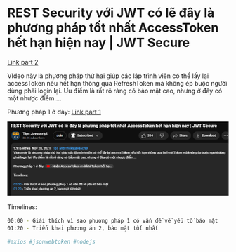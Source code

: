 # REST Security với JWT có lẽ đây là phương pháp tốt nhất AccessToken hết hạn hiện nay | JWT Secure

[Link part 2](https://s.net.vn/AGeA)

VIdeo này là phương pháp thứ hai giúp các lập trình viên có thể lấy lại accessToken nếu hết hạn thông qua RefreshToken mà không ép buộc người dùng phải login lại. Ưu điểm là rất rõ ràng có bảo mật cao, nhưng ở đây có một nhược điểm....

Phương pháp 1 ở đây: [Link part 1](https://s.net.vn/iaKC)

![image video](image.png)

Timelines:

```bash
00:00 - Giải thích vì sao phương pháp 1 có vấn đề về yếu tố bảo mật
01:20 - Triển khai phương án 2, bào mật tốt nhất
```

```bash
#axios #jsonwebtoken #nodejs
```
